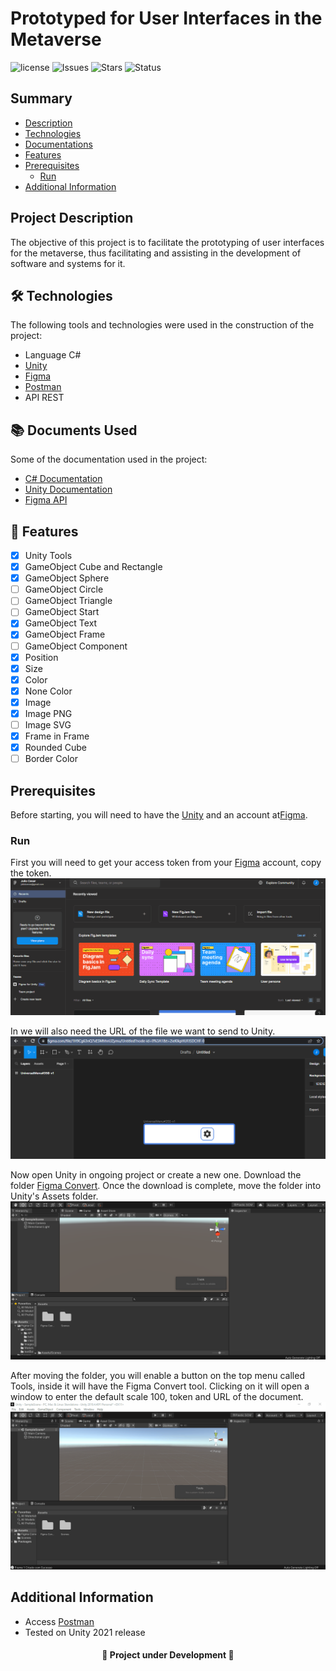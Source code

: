 # Prototyped for User Interfaces in the Metaverse

![license](https://img.shields.io/github/license/uramakilab/figma-vr-unity-converter) ![Issues](https://img.shields.io/github/issues/uramakilab/figma-vr-unity-converter) ![Stars](https://img.shields.io/github/stars/uramakilab/figma-vr-unity-converter) ![Status](https://img.shields.io/badge/status-Development-orange)


## Summary
* [Description](#project-description)
* [Technologies](#🛠️-technologies)
* [Documentations](#📚-documents-used)
* [Features](#🔨-features)
* [Prerequisites](#prerequisites)
    * [Run](#run)
* [Additional Information](#additional-information)

## Project Description
The objective of this project is to facilitate the prototyping of user interfaces for the metaverse, thus facilitating and assisting in the development of software and systems for it.

## 🛠️ Technologies
The following tools and technologies were used in the construction of the project:

* Language C#
* [Unity](https://unity.com/pt)
* [Figma](https://figma.com/)
* [Postman](https://www.postman.com/)
* API REST

## 📚 Documents Used
Some of the documentation used in the project:

* [C# Documentation](https://learn.microsoft.com/pt-br/dotnet/csharp/)
* [Unity Documentation](https://docs.unity.com/)
* [Figma API](https://www.figma.com/developers/api)

## 🔨 Features
* [x] Unity Tools
* [x] GameObject Cube and Rectangle
* [x] GameObject Sphere
* [ ] GameObject Circle
* [ ] GameObject Triangle
* [ ] GameObject Start
* [x] GameObject Text
* [x] GameObject Frame
* [ ] GameObject Component
* [x] Position
* [x] Size
* [x] Color
* [x] None Color
* [x] Image
* [x] Image PNG
* [ ] Image SVG
* [x] Frame in Frame
* [x] Rounded Cube
* [ ] Border Color

## Prerequisites
Before starting, you will need to have the [Unity](https://unity.com/pt) and an account at[Figma](https://figma.com/).

### Run
First you will need to get your access token from your [Figma](https://figma.com/) account, copy the token.
<img src="/assets/getToken.gif">

In we will also need the URL of the file we want to send to Unity.
<img src="/assets/getUrl.png">

Now open Unity in ongoing project or create a new one. Download the folder [Figma Convert](https://github.com/uramakilab/figma-vr-unity-converter/tree/main/Unity/Assets/Figma%20Converter). Once the download is complete, move the folder into Unity's Assets folder.
<img src="/assets/pastaFigmaConvert.png">

After moving the folder, you will enable a button on the top menu called Tools, inside it will have the Figma Convert tool. Clicking on it will open a window to enter the default scale 100, token and URL of the document.
<img src="/assets/figmaConvert.gif">

## Additional Information

- Access [Postman](https://orange-space-957236.postman.co/workspace/Prototipado-para-interfaces-de-~d9f0f502-42b6-4da1-b34c-cacaf76b84bf/collection/21577195-86734ae6-cf68-4ac8-8aee-78992c835af9?action=share&creator=21577195)
- Tested on Unity 2021 release


<h4 align="center">🚧 Project under Development 🚧</h4>